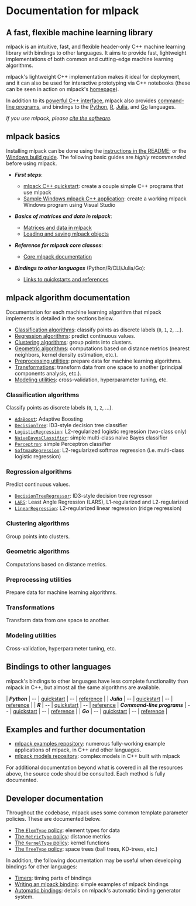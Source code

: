 # Documentation for mlpack

## A fast, flexible machine learning library

mlpack is an intuitive, fast, and flexible header-only C++ machine learning
library with bindings to other languages.  It aims to provide fast, lightweight
implementations of both common and cutting-edge machine learning algorithms.

mlpack's lightweight C++ implementation makes it ideal for deployment, and it
can also be used for interactive prototyping via C++ notebooks (these can be
seen in action on mlpack's [homepage](https://www.mlpack.org/)).

In addition to its [powerful C++ interface](quickstart/cpp.md), mlpack also
provides [command-line programs](quickstart/cli.md), and bindings to the
[Python](quickstart/python.md), [R](quickstart/r.md),
[Julia](quickstart/julia.md), and [Go](quickstart/go.md) languages.

_If you use mlpack, please [cite the software](citation.md)._

## mlpack basics

Installing mlpack can be done using the
[instructions in the README](README.md#3-installing-and-using-mlpack-in-c);
or the [Windows build guide](user/build_windows.md).
The following basic guides are *highly recommended* before using mlpack.

 * ***First steps***:
   - [mlpack C++ quickstart](quickstart/cpp.md): create a couple simple C++
     programs that use mlpack
   - [Sample Windows mlpack C++ application](user/sample_ml_app.md): create a
     working mlpack Windows program using Visual Studio

 * ***Basics of matrices and data in mlpack***:
   - [Matrices and data in mlpack](user/matrices.md)
   - [Loading and saving mlpack objects](user/load_save.md)

 * ***Reference for mlpack core classes***:
   - [Core mlpack documentation](user/core.md)

 * ***Bindings to other languages*** (Python/R/CLI/Julia/Go):
   - [Links to quickstarts and references](#bindings-to-other-languages)

## mlpack algorithm documentation

Documentation for each machine learning algorithm that mlpack implements is
detailed in the sections below.

 * [Classification algorithms](#classification-algorithms): classify points as
   discrete labels (`0`, `1`, `2`, ...).
 * [Regression algorithms](#regression-algorithms): predict continuous values.
 * [Clustering algorithms](#clustering-algorithms): group points into clusters.
 * [Geometric algorithms](#geometric-algorithms): computations based on distance
   metrics (nearest neighbors, kernel density estimation, etc.).
 * [Preprocessing utilities](#preprocessing-utilities): prepare data for machine
   learning algorithms.
 * [Transformations](#transformations): transform data from one space to
   another (principal components analysis, etc.).
 * [Modeling utilities](#modeling-utilities): cross-validation, hyperparameter
   tuning, etc.

### Classification algorithms

Classify points as discrete labels (`0`, `1`, `2`, ...).

 * [`AdaBoost`](user/methods/adaboost.md): Adaptive Boosting
 * [`DecisionTree`](user/methods/decision_tree.md): ID3-style decision tree
   classifier
 * [`LogisticRegression`](user/methods/logistic_regression.md): L2-regularized
   logistic regression (two-class only)
 * [`NaiveBayesClassifier`](user/methods/naive_bayes_classifier.md): simple
   multi-class naive Bayes classifier
 * [`Perceptron`](user/methods/perceptron.md): simple Perceptron classifier
 * [`SoftmaxRegression`](user/methods/softmax_regression.md): L2-regularized
   softmax regression (i.e. multi-class logistic regression)

### Regression algorithms

Predict continuous values.

 * [`DecisionTreeRegressor`](user/methods/decision_tree_regressor.md): ID3-style
   decision tree regressor
 * [`LARS`](user/methods/lars.md): Least Angle Regression (LARS), L1-regularized
   and L2-regularized
 * [`LinearRegression`](user/methods/linear_regression.md): L2-regularized
   linear regression (ridge regression)

### Clustering algorithms

Group points into clusters.

<!-- TODO: add some -->

### Geometric algorithms

Computations based on distance metrics.

<!-- TODO: add some -->

### Preprocessing utilities

Prepare data for machine learning algorithms.

<!-- TODO: add some -->

### Transformations

Transform data from one space to another.

<!-- TODO: add some -->

### Modeling utilities

Cross-validation, hyperparameter tuning, etc.

<!-- TODO: add some -->

## Bindings to other languages

mlpack's bindings to other languages have less complete functionality than
mlpack in C++, but almost all the same algorithms are available.

| ***Python*** | -- | [quickstart](quickstart/python.md) | -- | [reference](https://www.mlpack.org/doc/python_documentation.html) |
| ***Julia*** | -- | [quickstart](quickstart/julia.md) | -- | [reference](https://www.mlpack.org/doc/julia_documentation.html) |
| ***R*** | -- | [quickstart](quickstart/r.md) | -- | [reference](https://www.mlpack.org/doc/r_documentation.html)
| ***Command-line programs*** | -- | [quickstart](quickstart/cli.md) | -- | [reference](https://www.mlpack.org/doc/cli_documentation.html) |
| ***Go*** | -- | [quickstart](quickstart/go.md) | -- | [reference](https://www.mlpack.org/doc/go_documentation.html) |

## Examples and further documentation

 * [mlpack examples repository](https://github.com/mlpack/examples/): numerous
   fully-working example applications of mlpack, in C++ and other languages.
 * [mlpack models repository](https://github.com/mlpack/models/): complex models
   in C++ built with mlpack

For additional documentation beyond what is covered in all the resources above,
the source code should be consulted.  Each method is fully documented.

## Developer documentation

Throughout the codebase, mlpack uses some common template parameter policies.
These are documented below.

 * [The `ElemType` policy](developer/elemtype.md): element types for data
 * [The `MetricType` policy](developer/metrics.md): distance metrics
 * [The `KernelType` policy](developer/kernels.md): kernel functions
 * [The `TreeType` policy](developer/trees.md): space trees (ball trees,
   KD-trees, etc.)

In addition, the following documentation may be useful when developing bindings
for other languages:

 * [Timers](developer/timer.md): timing parts of bindings
 * [Writing an mlpack binding](developer/iodoc.md): simple examples of mlpack
   bindings
 * [Automatic bindings](developer/bindings.md): details on mlpack's automatic
   binding generator system.
